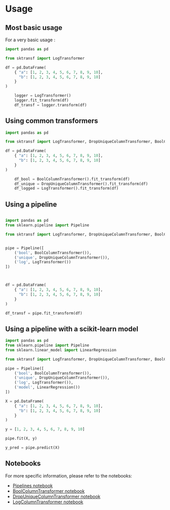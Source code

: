 # Usage


## Most basic usage

For a very basic usage :
```python
import pandas as pd

from sktransf import LogTransformer

df = pd.DataFrame(
    { "a": [1, 2, 3, 4, 5, 6, 7, 8, 9, 10],
      "b": [1, 2, 3, 4, 5, 6, 7, 8, 9, 10]
    }
)

    logger = LogTransformer()
    logger.fit_transform(df)
    df_transf = logger.transform(df)
```


## Using common transformers

```python
import pandas as pd

from sktransf import LogTransformer, DropUniqueColumnTransformer, BoolColumnTransformer

df = pd.DataFrame(
    { "a": [1, 2, 3, 4, 5, 6, 7, 8, 9, 10],
      "b": [1, 2, 3, 4, 5, 6, 7, 8, 9, 10]
    }
)

    df_bool = BoolColumnTransformer().fit_transform(df)
    df_unique = DropUniqueColumnTransformer().fit_transform(df)
    df_logged = LogTransformer().fit_transform(df)

```

## Using a pipeline

```python

import pandas as pd
from sklearn.pipeline import Pipeline

from sktransf import LogTransformer, DropUniqueColumnTransformer, BoolColumnTransformer


pipe = Pipeline([
    ('bool', BoolColumnTransformer()),
    ('unique', DropUniqueColumnTransformer()),
    ('log', LogTransformer())
])



df = pd.DataFrame(
    { "a": [1, 2, 3, 4, 5, 6, 7, 8, 9, 10],
      "b": [1, 2, 3, 4, 5, 6, 7, 8, 9, 10]
    }
)

df_transf = pipe.fit_transform(df)

```

## Using a pipeline with a scikit-learn model

```python
import pandas as pd
from sklearn.pipeline import Pipeline
from sklearn.linear_model import LinearRegression

from sktransf import LogTransformer, DropUniqueColumnTransformer, BoolColumnTransformer

pipe = Pipeline([
    ('bool', BoolColumnTransformer()),
    ('unique', DropUniqueColumnTransformer()),
    ('log', LogTransformer()),
    ('model', LinearRegression())
])

X = pd.DataFrame(
    { "a": [1, 2, 3, 4, 5, 6, 7, 8, 9, 10],
      "b": [1, 2, 3, 4, 5, 6, 7, 8, 9, 10]
    }
)

y = [1, 2, 3, 4, 5, 6, 7, 8, 9, 10]

pipe.fit(X, y)

y_pred = pipe.predict(X)

```


## Notebooks

For more specific information, please refer to the notebooks: 
- [Pipelines notebook](https://github.com/AlexandreGazagnes/scikit-transformers/blob/main/docs/notebooks/Pipelines.ipynb)
- [BoolColumnTransformer notebook](https://github.com/AlexandreGazagnes/scikit-transformers/blob/main/docs/notebooks/BoolColumnTransformer.ipynb)
- [DropUniqueColumnTransformer notebook](https://github.com/AlexandreGazagnes/scikit-transformers/blob/main/docs/notebooks/DropUniqueColumnTransformer.ipynb)
- [LogColumnTransformer notebook](https://github.com/AlexandreGazagnes/scikit-transformers/blob/main/docs/notebooks/LogColumnTransformer.ipynb)

